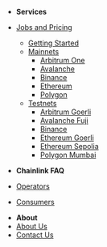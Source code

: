 * **Services**
* [Jobs and Pricing](/services/jobs/Jobs-and-Pricing)
  * [Getting Started](/services/jobs/Direct-Request-Guide.md)
  * [Mainnets](/services/jobs/mainnets/Mainnets)
    * [Arbitrum One](/services/jobs/mainnets/Arbitrum-One-Mainnet-Jobs "Arbitrum One Mainnet Jobs")
    * [Avalanche](/services/jobs/mainnets/Avalanche-CChain-Mainnet-Jobs "Avalanche C-Chain Mainnet Jobs")
    * [Binance](/services/jobs/mainnets/Binance-Mainnet-Jobs "Binance Mainnet Jobs")
    * [Ethereum](/services/jobs/mainnets/Ethereum-Mainnet-Jobs "Ethereum Mainnet Jobs")
    * [Polygon](/services/jobs/mainnets/Polygon-Mainnet-Jobs "Polygon Mainnet Jobs")
  * [Testnets](/services/jobs/testnets/Testnets)
    * [Arbitrum Goerli](/services/jobs/testnets/Arbitrum-Goerli-Testnet-Jobs "Arbitrum Goerli Testnet Jobs")
    * [Avalanche Fuji](/services/jobs/testnets/Avalance-Fuji-Testnet-Jobs "Avalanche Fuji Testnet Jobs")
    * [Binance](/services/jobs/testnets/Binance-Testnet-Jobs "Binance Testnet Jobs")
    * [Ethereum Goerli](/services/jobs/testnets/Ethereum-Goerli-Testnet-Jobs "Ethereum Goerli Testnet Jobs")
    * [Ethereum Sepolia](/services/jobs/testnets/Ethereum-Sepolia-Testnet-Jobs "Binance Sepolia Testnet Jobs")
    * [Polygon Mumbai](/services/jobs/testnets/Polygon-Mumbai-Testnet-Jobs "Polygon Mumbai Testnet Jobs")
    
* **Chainlink FAQ**
* [Operators](/faq/Chainlink-Operators "FAQ - Chainlink Node Operators")
* [Consumers](/faq/Chainlink-Users "FAQ - Chainlink Data Consumers")
<!--  * [External Adapters](/faq/External-Adapters "FAQ - External Adapters") -->
* **About**
* [About Us](/about/About "About LinkWell Nodes")
* [Contact Us](https://linkwellnodes.io/Home.html#contact-us "Contact LinkWell Nodes")

<!-- * Getting Started
  * [Overview](/README)
  * [Step 1: AWS Account Setup](/guides/AWS-Account-Setup "Setting up your AWS account")
  * [Step 2: Deploy the Admin Stack](/guides/Admin-Template "Deploying the AWS Cloudformation admin template")
  * [Step 3: Deploy your first chain](/guides/Chainlink-Template "Deploying the AWS Cloudformation Chainlink templates")
* Operations
  * [Blockchain Nodes](/guides/Full-Nodes "Documentation For Operating Full Nodes")
  * [Chainlink Nodes](/guides/Chainlink-Template "Documentation For Operating Chainlink Nodes")
  * [External Adapters](/guides/External-Adapters "Documentation For Operating Chainlink External Adapters")
* Monitoring Tools
  * [Cloudwatch](/guides/Cloudwatch-Monitoring "Monitoring and Alerting With AWS Cloudwatch and SNS")
  * [Splunk](/guides/Splunk "Advanced Monitoring Alerting and Analytics For Chainlink Node Infrastructure")
* Client Requests
  * [Direct Requests](/guides/Serving-Direct-Request-Jobs "Serving Direct Request Jobs")
  * [External Adapters](/guides/Deploying-External-Adapters "Deploying an External Adapter")
* Miscellaneous
  * [Logging](/guides/Logging-Fluentd "Logging via Fluentd")
  * [Container Metrics](/guides/Docker-Metrics "Container Metrics")
  * [Host Metrics](/guides/Host-Metrics "Host Metrics")
  * [Web3 Failover Proxy](/guides/Caddy-Reverse-Proxy "Web3 Failover via Caddy Reverse Proxy")
  * [Push Notifications](/guides/Pushover-Setup "Receiving Push Notifications via the Pushover app")
* Backup and Recovery
  * [Chainlink Keys](/guides/Backup-Restore-Chainlink-Keys "Backing Up and Restoring Chainlink Keys")
  * [Chainlink Database](/guides/Backup-Restore-Chainlink-Database "Backing Up and Restoring Chainlink Database")
  * [Blockchain Data](/guides/Backup-Restore-Blockchain-Full-Node "Backing Up and Restoring Your Blockchain Full Node")
* LinkWell Nodes
  * [About](/guides/About "About LinkWell Nodes")
  * [Contact](/guides/Contact "Contact LinkWell Nodes") -->
